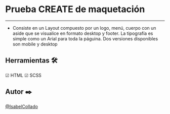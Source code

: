 # Prueba CREATE de maquetación

---

- Consiste en un Layout compuesto por un logo, menú, cuerpo con un aside que se visualice en formato desktop y footer.
  La tipografía es simple como un Arial para toda la páguina.
  Dos versiones disponibles son mobile y desktop

## Herramientas 🛠️

☑ HTML
☑ SCSS

## Autor ✒️

[@IsabelCollado](https://www.github.com/IsabelCollado)
